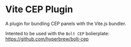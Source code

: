 # Vite CEP Plugin

A plugin for bundling CEP panels with the Vite.js bundler.

Intented to be used with the `Bolt CEP` bolierplate: https://github.com/hyperbrew/bolt-cep
